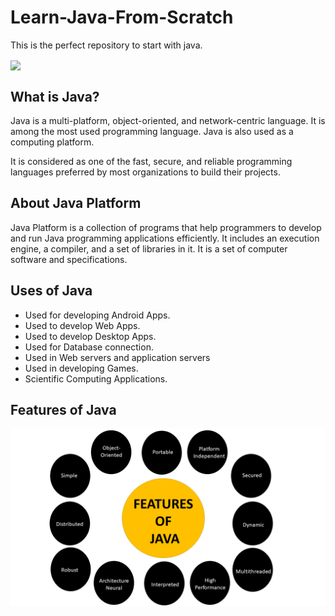 # Learn-Java-From-Scratch
This is the perfect repository to start with java.

 <img align="center" src="https://img.icons8.com/color/144/000000/java-coffee-cup-logo--v1.png"/>

## What is Java?

Java is a multi-platform, object-oriented, and network-centric language. It is among the most used programming language. Java is also used as a computing platform.

It is considered as one of the fast, secure, and reliable programming languages preferred by most organizations to build their projects.

## About Java Platform

Java Platform is a collection of programs that help programmers to develop and run Java programming applications efficiently. It includes an execution engine, a compiler, and a set of libraries in it. It is a set of computer software and specifications.

## Uses of Java

- Used for developing Android Apps.
- Used to develop Web Apps.
- Used to develop Desktop Apps.
- Used for Database connection.
- Used in Web servers and application servers
- Used in developing Games.
- Scientific Computing Applications.

## Features of Java

![image](./assets/Slide1.PNG)